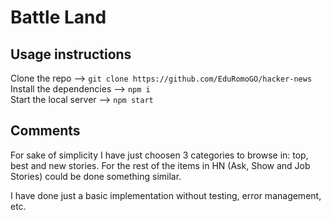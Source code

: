 # Battle Land

## Usage instructions 

Clone the repo --> `git clone https://github.com/EduRomoGO/hacker-news`  
Install the dependencies --> `npm i`  
Start the local server --> `npm start`  


## Comments

For sake of simplicity I have just choosen 3 categories to browse in: top, best and new stories.
For the rest of the items in HN (Ask, Show and Job Stories) could be done something similar.

I have done just a basic implementation without testing, error management, etc.
